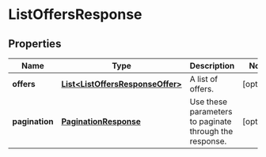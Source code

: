 
# ListOffersResponse

## Properties
Name | Type | Description | Notes
------------ | ------------- | ------------- | -------------
**offers** | [**List&lt;ListOffersResponseOffer&gt;**](ListOffersResponseOffer.md) | A list of offers. |  [optional]
**pagination** | [**PaginationResponse**](PaginationResponse.md) | Use these parameters to paginate through the response. |  [optional]



